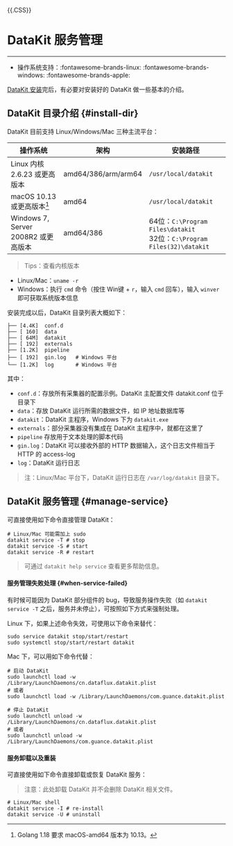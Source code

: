 {{.CSS}}
# DataKit 服务管理
---

- 操作系统支持：:fontawesome-brands-linux: :fontawesome-brands-windows: :fontawesome-brands-apple:

[DataKit 安装](datakit-install.md)完后，有必要对安装好的 DataKit 做一些基本的介绍。

## DataKit 目录介绍 {#install-dir}

DataKit 目前支持 Linux/Windows/Mac 三种主流平台：

| 操作系统                            | 架构                | 安装路径                                                                   |
| ---------                           | ---                 | ------                                                                     |
| Linux 内核 2.6.23 或更高版本        | amd64/386/arm/arm64 | `/usr/local/datakit`                                                       |
| macOS 10.13 或更高版本[^1]          | amd64               | `/usr/local/datakit`                                                       |
| Windows 7, Server 2008R2 或更高版本 | amd64/386           | 64位：`C:\Program Files\datakit`<br />32位：`C:\Program Files(32)\datakit` |

[^1]: Golang 1.18 要求 macOS-amd64 版本为 10.13。

> Tips：查看内核版本

- Linux/Mac：`uname -r`
- Windows：执行 `cmd` 命令（按住 Win键 + `r`，输入 `cmd` 回车），输入 `winver` 即可获取系统版本信息

安装完成以后，DataKit 目录列表大概如下：

```
├── [4.4K]  conf.d
├── [ 160]  data
├── [ 64M]  datakit
├── [ 192]  externals
├── [1.2K]  pipeline
├── [ 192]  gin.log   # Windows 平台
└── [1.2K]  log       # Windows 平台
```

其中：

- `conf.d`：存放所有采集器的配置示例。DataKit 主配置文件 datakit.conf 位于目录下
- `data`：存放 DataKit 运行所需的数据文件，如 IP 地址数据库等
- `datakit`：DataKit 主程序，Windows 下为 `datakit.exe`
- `externals`：部分采集器没有集成在 DataKit 主程序中，就都在这里了
- `pipeline` 存放用于文本处理的脚本代码
- `gin.log`：DataKit 可以接收外部的 HTTP 数据输入，这个日志文件相当于 HTTP 的 access-log
- `log`：DataKit 运行日志

> 注：Linux/Mac 平台下，DataKit 运行日志在 `/var/log/datakit` 目录下。

## DataKit 服务管理 {#manage-service}

可直接使用如下命令直接管理 DataKit：

```shell
# Linux/Mac 可能需加上 sudo
datakit service -T # stop
datakit service -S # start
datakit service -R # restart
```

> 可通过 `datakit help service` 查看更多帮助信息。

#### 服务管理失败处理 {#when-service-failed}

有时候可能因为 DataKit 部分组件的 bug，导致服务操作失败（如 `datakit service -T` 之后，服务并未停止），可按照如下方式来强制处理。

Linux 下，如果上述命令失效，可使用以下命令来替代：

```shell
sudo service datakit stop/start/restart
sudo systemctl stop/start/restart datakit
```

Mac 下，可以用如下命令代替：

```shell
# 启动 DataKit
sudo launchctl load -w /Library/LaunchDaemons/cn.dataflux.datakit.plist
# 或者
sudo launchctl load -w /Library/LaunchDaemons/com.guance.datakit.plist

# 停止 DataKit
sudo launchctl unload -w /Library/LaunchDaemons/cn.dataflux.datakit.plist
# 或者
sudo launchctl unload -w /Library/LaunchDaemons/com.guance.datakit.plist
```

#### 服务卸载以及重装

可直接使用如下命令直接卸载或恢复 DataKit 服务：

> 注意：此处卸载 DataKit 并不会删除 DataKit 相关文件。

```shell
# Linux/Mac shell
datakit service -I # re-install
datakit service -U # uninstall
```

